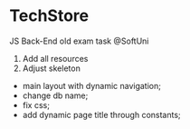 # TechStore
JS Back-End old exam task @SoftUni

1. Add all resources
2. Adjust skeleton
  - main layout with dynamic navigation; 
  - change db name;
  - fix css;
  - add dynamic page title through constants;